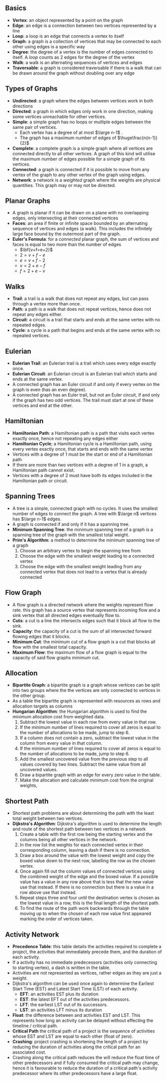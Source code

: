 ## Basics
- **Vertex**: an object represented by a point on the graph
- **Edge**: an edge is a connection between two vertices represented by a line
- **Loop**: a loop is an edge that connects a vertex to itself
- **Graph**: a graph is a collection of vertices that may be connected to each other using edges is a specific way
- **Degree**: the degree of a vertex is the number of edges connected to itself. A *loop* counts as 2 edges for the degree of the vertex
- **Walk**: a walk is an alternating sequences of vertices and edges
- **Traversable**: a graph is considered traversable if there is a walk that can be drawn around the graph without doubling over any edge
## Types of Graphs
- **Undirected**: a graph where the edges between vertices work in both directions
- **Directed**: a graph in which edges only work in one direction, making some vertices unreachable for other vertices.
- **Simple**: a simple graph has no loops or multiple edges between the same pair of vertices. 
	- Each vertex has a degree of at most $\large n-1$ .
	- The graph has a maximum number of edges of $\huge\frac{n(n-1)}{2}$
- **Complete**: a complete graph is a simple graph where all vertices are connected directly to all other vertices. A graph of this kind will utilise the maximum number of edges possible for a simple graph of its vertices.
- **Connected**: a graph is connected if it is possible to move from any vertex of the graph to any other vertex of the graph using edges.
- **Network**: a network is a *weighted* graph where the weights are physical quantities. This graph may or may not be directed.
## Planar Graphs
- A graph is planar if it can be drawn on a plane with no overlapping edges, only intersecting at their connected vertices
- **Faces**: an area if finite or infinite space bounded by an alternating sequence of vertices and edges (a walk). This includes the infinitely large face bound by the outermost part of the graph.
- **Euler's Formula**: for a *connected* planar graph, the sum of vertices and faces is equal to two more than the number of edges
	- $\bf{v+f=e+2}$
	- $2=v+f-e$
	- $e=v+f-2$
	- $v=2+e-f$
	- $f=2+e-v$
## Walks
- **Trail**: a trail is a walk that does not repeat any edges, but can pass through a vertex more than once.
- **Path**: a path is a walk that does not repeat vertices, hence does not repeat any edges either.
- **Circuit**: a circuit is a trail that starts and ends at the same vertex with no repeated edges.
- **Cycle**: a cycle is a path that begins and ends at the same vertex with no repeated vertices.
## Eulerian
- **Eulerian Trail**: an Eulerian trail is a trail which uses every edge exactly once.
- **Eulerian Circuit**: an Eulerian circuit is an Eulerian trail which starts and ends at the same vertex.
- A connected graph has an Euler circuit if and only if every vertex on the graph is even (has an even degree).
- A connected graph has an Euler trail, but not an Euler circuit, if and only if the graph has two odd vertices. The trail must start at one of these vertices and end at the other.
## Hamiltonian 
- **Hamiltonian Path**: a Hamiltonian path is a path that visits each vertex exactly once, hence not repeating any edges either
- **Hamiltonian Cycle**; a Hamiltonian cycle is a Hamiltonian path, using every vertex exactly once, that starts and ends with the same vertex
- Vertices with a degree of $1$ must be the start or end of a Hamiltonian path
- If there are more than two vertices with a degree of $1$ in a graph, a Hamiltonian path cannot exist.
- Vertices with a degree of 2 must have both its edges included in the Hamiltonian path or circuit.
## Spanning Trees
- A tree is a simple, connected graph with no cycles. It uses the smallest number of edges to connect the graph. A tree with $\large n$ vertices has $\large n-1$ edges.
- A graph is connected if and only if it has a spanning tree.
- **Minimum Spanning Tree**: the minimum spanning tree of a graph is a spanning tree of the graph with the smallest total weight.
- **Prim's Algorithm**: a method to determine the minimum spanning tree of a graph
	1. Choose an arbitrary vertex to begin the spanning tree from
	2. Choose the edge with the smallest weight leading to a connected vertex
	3. Choose the edge with the smallest weight leading from any connected vertex that does not lead to a vertex that is already connected
## Flow Graph
- A flow graph is a directed network where the weights represent flow rate. this graph has a source vertex that represents incoming flow and a sink vertex that all directed edges eventually flow to. 
- **Cuts**: a cut is a line the intersects edges such that it block all flow to the sink.
- **Capacity**: the capacity of a cut is the sum of all intersected forward flowing edges that it blocks.
- **Minimum Cut**: the minimum cut of a flow graph is a cut that blocks all flow with the smallest total capacity.
- **Maximum Flow**: the maximum flow of a flow graph is equal to the capacity of said flow graphs minimum cut.
## Allocation
- **Bipartite Graph**: a bipartite graph is a graph whose vertices can be split into two groups where the the vertices are only connected to vertices in the other group.
- As a table the bipartite graph is represented with resources as rows and allocation targets as columns
- **Hungarian Algorithm**: the Hungarian algorithm is used to find the minimum allocation cost from weighted data.
	1. Subtract the lowest value in each row from every value in that row.
	2. If the minimum number of lines required to cover all zeros is equal to the number of allocations to be made, jump to step 6.
	3. If a column does not contain a zero, subtract the lowest value in the column from every value in that column.
	4. If the minimum number of lines required to cover all zeros is equal to the number of allocations to be made, jump to step 6.
	5. Add the smallest uncovered value from the previous step to all values covered by two lines. Subtract the same value from all uncovered values.
	6. Draw a bipartite graph with an edge for every zero value in the table.
	7. Make the allocation and calculate minimum cost from the original weights,
## Shortest Path
- Shortest path problems are about determining the path with the least total weight between two vertices.
- **Dijkstra's Algorithm**: Dijkstra's algorithm is used to determine the length and route of the shortest path between two vertices in a network
	1. Create a table with the first row being the starting vertex and the columns being all other vertices in the network.
	2. In the row list the weights for each connected vertex in their corresponding column, leaving a dash if there is no connection.
	3. Draw a box around the value with the lowest weight and copy the boxed value down to the next row, labelling the row as the chosen vertex.
	4. Once again fill out the column values of connected vertices using the combined weight of the edge and the boxed value. If a possible value has a value in any row above that is less that the new value use that instead. If there is no connection but there is a value in a row above use that instead.
	5. Repeat steps three and four until the destination vertex is chosen as the lowest value in a row, this is the final length of the shortest path.
	6. To find the route of the path work backwards through the table moving up to when the chosen of each row value first appeared marking the order of vertices taken.
## Activity Network
- **Precedence Table**: this table details the activities required to complete a project, the activities that immediately precede them, and the duration of each activity.
- If a activity has no immediate predecessors (activities only connecting to starting vertex), a dash is written in the table.
- Activities are not represented as vertices, rather edges as they are just a weight.
- Dijkstra's algorithm can be used once again to determine the Earliest Start Time (EST) and Latest Start Time (LST) of each activity. 
	- **EFT**: an activities EST plus its duration
	- **EST**: the latest EFT out of the activities predecessors.
	- **LFT**: the earliest LST out of its successors.
	- **LST**: an activities LFT minus its duration
- **Float**: the difference between and activities EST and LST. This represents how long an activity can be delayed without effecting the timeline / critical path.
- **Critical Path** the critical path of a project is the sequence of activities whose EST and LST are equal to each other (float of zero).
- **Crashing**: project crashing is shortening the length of a project by reducing the duration of activities along the critical path for an associated cost. 
- Crashing along the critical path reduces the will reduce the float time of other predecessors and if fully consumed the critical path may change, hence it is favourable to reduce the duration of a critical path's activity predecessor where its other predecessors have a large float.